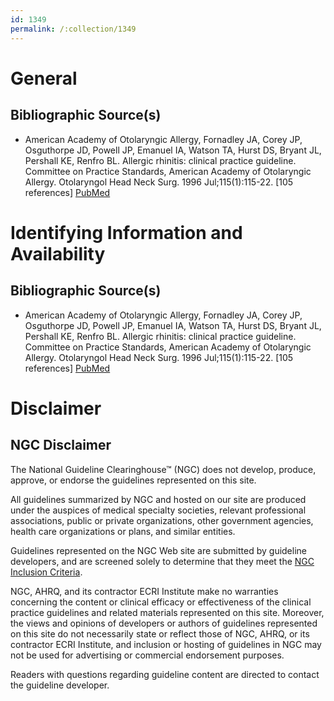 ```yaml
---
id: 1349
permalink: /:collection/1349
---
```


# General

## Bibliographic Source(s)

- American Academy of Otolaryngic Allergy, Fornadley JA, Corey JP, Osguthorpe JD, Powell JP, Emanuel IA, Watson TA, Hurst DS, Bryant JL, Pershall KE, Renfro BL. Allergic rhinitis: clinical practice guideline. Committee on Practice Standards, American Academy of Otolaryngic Allergy. Otolaryngol Head Neck Surg. 1996 Jul;115(1):115-22. [105 references] [ PubMed ](http://www.ncbi.nlm.nih.gov/entrez/query.fcgi?cmd=Retrieve&db=pubmed&dopt=Abstract&list_uids=8758640)

# Identifying Information and Availability

## Bibliographic Source(s)

- American Academy of Otolaryngic Allergy, Fornadley JA, Corey JP, Osguthorpe JD, Powell JP, Emanuel IA, Watson TA, Hurst DS, Bryant JL, Pershall KE, Renfro BL. Allergic rhinitis: clinical practice guideline. Committee on Practice Standards, American Academy of Otolaryngic Allergy. Otolaryngol Head Neck Surg. 1996 Jul;115(1):115-22. [105 references] [ PubMed ](http://www.ncbi.nlm.nih.gov/entrez/query.fcgi?cmd=Retrieve&db=pubmed&dopt=Abstract&list_uids=8758640)

# Disclaimer

## NGC Disclaimer

The National Guideline Clearinghouse™ (NGC) does not develop, produce, approve, or endorse the guidelines represented on this site.

All guidelines summarized by NGC and hosted on our site are produced under the auspices of medical specialty societies, relevant professional associations, public or private organizations, other government agencies, health care organizations or plans, and similar entities.

Guidelines represented on the NGC Web site are submitted by guideline developers, and are screened solely to determine that they meet the [NGC Inclusion Criteria](/help-and-about/summaries/inclusion-criteria).

NGC, AHRQ, and its contractor ECRI Institute make no warranties concerning the content or clinical efficacy or effectiveness of the clinical practice guidelines and related materials represented on this site. Moreover, the views and opinions of developers or authors of guidelines represented on this site do not necessarily state or reflect those of NGC, AHRQ, or its contractor ECRI Institute, and inclusion or hosting of guidelines in NGC may not be used for advertising or commercial endorsement purposes.

Readers with questions regarding guideline content are directed to contact the guideline developer.

